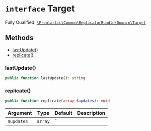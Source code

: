 # `interface`  Target

Fully Qualified: [`\Frontastic\Common\ReplicatorBundle\Domain\Target`](../../../../src/php/ReplicatorBundle/Domain/Target.php)




## Methods

* [lastUpdate()](#lastUpdate)
* [replicate()](#replicate)


### lastUpdate()


```php
public function lastUpdate(): string
```







### replicate()


```php
public function replicate(array $updates): void
```






Argument|Type|Default|Description
--------|----|-------|-----------
`$updates`|`array`|``|

